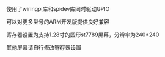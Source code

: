 使用了wiringpi库和spidev库同时驱动GPIO

可以对更多型号的ARM开发版提供良好兼容

寄存器设置为支持1.28寸的圆形st7789屏幕，分辨率为240*240

其他屏幕请自行修改寄存器设置
